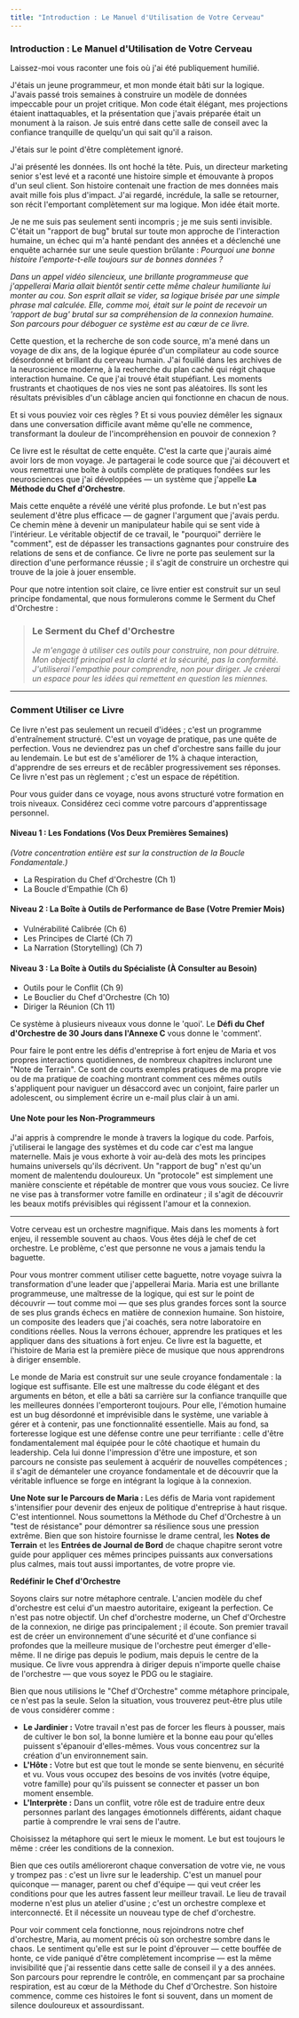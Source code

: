 ```yaml
---
title: "Introduction : Le Manuel d'Utilisation de Votre Cerveau"
---
```

### **Introduction : Le Manuel d'Utilisation de Votre Cerveau**

Laissez-moi vous raconter une fois où j'ai été publiquement humilié.

J'étais un jeune programmeur, et mon monde était bâti sur la logique. J'avais passé trois semaines à construire un modèle de données impeccable pour un projet critique. Mon code était élégant, mes projections étaient inattaquables, et la présentation que j'avais préparée était un monument à la raison. Je suis entré dans cette salle de conseil avec la confiance tranquille de quelqu'un qui sait qu'il a raison.

J'étais sur le point d'être complètement ignoré.

J'ai présenté les données. Ils ont hoché la tête. Puis, un directeur marketing senior s'est levé et a raconté une histoire simple et émouvante à propos d'un seul client. Son histoire contenait une fraction de mes données mais avait mille fois plus d'impact. J'ai regardé, incrédule, la salle se retourner, son récit l'emportant complètement sur ma logique. Mon idée était morte.

Je ne me suis pas seulement senti incompris ; je me suis senti invisible. C'était un "rapport de bug" brutal sur toute mon approche de l'interaction humaine, un échec qui m'a hanté pendant des années et a déclenché une enquête acharnée sur une seule question brûlante : *Pourquoi une bonne histoire l'emporte-t-elle toujours sur de bonnes données ?*

*Dans un appel vidéo silencieux, une brillante programmeuse que j'appellerai Maria allait bientôt sentir cette même chaleur humiliante lui monter au cou. Son esprit allait se vider, sa logique brisée par une simple phrase mal calculée. Elle, comme moi, était sur le point de recevoir un 'rapport de bug' brutal sur sa compréhension de la connexion humaine. Son parcours pour déboguer ce système est au cœur de ce livre.*

Cette question, et la recherche de son code source, m'a mené dans un voyage de dix ans, de la logique épurée d'un compilateur au code source désordonné et brillant du cerveau humain. J'ai fouillé dans les archives de la neuroscience moderne, à la recherche du plan caché qui régit chaque interaction humaine. Ce que j'ai trouvé était stupéfiant. Les moments frustrants et chaotiques de nos vies ne sont pas aléatoires. Ils sont les résultats prévisibles d'un câblage ancien qui fonctionne en chacun de nous.

Et si vous pouviez voir ces règles ? Et si vous pouviez démêler les signaux dans une conversation difficile avant même qu'elle ne commence, transformant la douleur de l'incompréhension en pouvoir de connexion ?

Ce livre est le résultat de cette enquête. C'est la carte que j'aurais aimé avoir lors de mon voyage. Je partagerai le code source que j'ai découvert et vous remettrai une boîte à outils complète de pratiques fondées sur les neurosciences que j'ai développées — un système que j'appelle **La Méthode du Chef d'Orchestre**.

Mais cette enquête a révélé une vérité plus profonde. Le but n'est pas seulement d'être plus efficace — de gagner l'argument que j'avais perdu. Ce chemin mène à devenir un manipulateur habile qui se sent vide à l'intérieur. Le véritable objectif de ce travail, le "pourquoi" derrière le "comment", est de dépasser les transactions gagnantes pour construire des relations de sens et de confiance. Ce livre ne porte pas seulement sur la direction d'une performance réussie ; il s'agit de construire un orchestre qui trouve de la joie à jouer ensemble.

Pour que notre intention soit claire, ce livre entier est construit sur un seul principe fondamental, que nous formulerons comme le Serment du Chef d'Orchestre :

> ### Le Serment du Chef d'Orchestre
> *Je m'engage à utiliser ces outils pour construire, non pour détruire. Mon objectif principal est la clarté et la sécurité, pas la conformité. J'utiliserai l'empathie pour comprendre, non pour diriger. Je créerai un espace pour les idées qui remettent en question les miennes.*

---
### **Comment Utiliser ce Livre**

Ce livre n'est pas seulement un recueil d'idées ; c'est un programme d'entraînement structuré. C'est un voyage de pratique, pas une quête de perfection. Vous ne deviendrez pas un chef d'orchestre sans faille du jour au lendemain. Le but est de s'améliorer de 1% à chaque interaction, d'apprendre de ses erreurs et de recâbler progressivement ses réponses. Ce livre n'est pas un règlement ; c'est un espace de répétition.

Pour vous guider dans ce voyage, nous avons structuré votre formation en trois niveaux. Considérez ceci comme votre parcours d'apprentissage personnel.

#### **Niveau 1 : Les Fondations (Vos Deux Premières Semaines)**
*(Votre concentration entière est sur la construction de la Boucle Fondamentale.)*
*   La Respiration du Chef d'Orchestre (Ch 1)
*   La Boucle d'Empathie (Ch 6)

#### **Niveau 2 : La Boîte à Outils de Performance de Base (Votre Premier Mois)**
*   Vulnérabilité Calibrée (Ch 6)
*   Les Principes de Clarté (Ch 7)
*   La Narration (Storytelling) (Ch 7)

#### **Niveau 3 : La Boîte à Outils du Spécialiste (À Consulter au Besoin)**
*   Outils pour le Conflit (Ch 9)
*   Le Bouclier du Chef d'Orchestre (Ch 10)
*   Diriger la Réunion (Ch 11)

Ce système à plusieurs niveaux vous donne le 'quoi'. Le **Défi du Chef d'Orchestre de 30 Jours dans l'Annexe C** vous donne le 'comment'.

Pour faire le pont entre les défis d'entreprise à fort enjeu de Maria et vos propres interactions quotidiennes, de nombreux chapitres incluront une "Note de Terrain". Ce sont de courts exemples pratiques de ma propre vie ou de ma pratique de coaching montrant comment ces mêmes outils s'appliquent pour naviguer un désaccord avec un conjoint, faire parler un adolescent, ou simplement écrire un e-mail plus clair à un ami.

#### **Une Note pour les Non-Programmeurs**
J'ai appris à comprendre le monde à travers la logique du code. Parfois, j'utiliserai le langage des systèmes et du code car c'est ma langue maternelle. Mais je vous exhorte à voir au-delà des mots les principes humains universels qu'ils décrivent. Un "rapport de bug" n'est qu'un moment de malentendu douloureux. Un "protocole" est simplement une manière consciente et répétable de montrer que vous vous souciez. Ce livre ne vise pas à transformer votre famille en ordinateur ; il s'agit de découvrir les beaux motifs prévisibles qui régissent l'amour et la connexion.

---

Votre cerveau est un orchestre magnifique. Mais dans les moments à fort enjeu, il ressemble souvent au chaos. Vous êtes déjà le chef de cet orchestre. Le problème, c'est que personne ne vous a jamais tendu la baguette.

Pour vous montrer comment utiliser cette baguette, notre voyage suivra la transformation d'une leader que j'appellerai Maria. Maria est une brillante programmeuse, une maîtresse de la logique, qui est sur le point de découvrir — tout comme moi — que ses plus grandes forces sont la source de ses plus grands échecs en matière de connexion humaine. Son histoire, un composite des leaders que j'ai coachés, sera notre laboratoire en conditions réelles. Nous la verrons échouer, apprendre les pratiques et les appliquer dans des situations à fort enjeu. Ce livre est la baguette, et l'histoire de Maria est la première pièce de musique que nous apprendrons à diriger ensemble.

Le monde de Maria est construit sur une seule croyance fondamentale : la logique est suffisante. Elle est une maîtresse du code élégant et des arguments en béton, et elle a bâti sa carrière sur la confiance tranquille que les meilleures données l'emporteront toujours. Pour elle, l'émotion humaine est un bug désordonné et imprévisible dans le système, une variable à gérer et à contenir, pas une fonctionnalité essentielle. Mais au fond, sa forteresse logique est une défense contre une peur terrifiante : celle d'être fondamentalement mal équipée pour le côté chaotique et humain du leadership. Cela lui donne l'impression d'être une imposture, et son parcours ne consiste pas seulement à acquérir de nouvelles compétences ; il s'agit de démanteler une croyance fondamentale et de découvrir que la véritable influence se forge en intégrant la logique à la connexion.

**Une Note sur le Parcours de Maria :** Les défis de Maria vont rapidement s'intensifier pour devenir des enjeux de politique d'entreprise à haut risque. C'est intentionnel. Nous soumettons la Méthode du Chef d'Orchestre à un "test de résistance" pour démontrer sa résilience sous une pression extrême. Bien que son histoire fournisse le drame central, les **Notes de Terrain** et les **Entrées de Journal de Bord** de chaque chapitre seront votre guide pour appliquer ces mêmes principes puissants aux conversations plus calmes, mais tout aussi importantes, de votre propre vie.

**Redéfinir le Chef d'Orchestre**

Soyons clairs sur notre métaphore centrale. L'ancien modèle du chef d'orchestre est celui d'un maestro autoritaire, exigeant la perfection. Ce n'est pas notre objectif. Un chef d'orchestre moderne, un Chef d'Orchestre de la connexion, ne dirige pas principalement ; il écoute. Son premier travail est de créer un environnement d'une sécurité et d'une confiance si profondes que la meilleure musique de l'orchestre peut émerger d'elle-même. Il ne dirige pas depuis le podium, mais depuis le centre de la musique. Ce livre vous apprendra à diriger depuis n'importe quelle chaise de l'orchestre — que vous soyez le PDG ou le stagiaire.

Bien que nous utilisions le "Chef d'Orchestre" comme métaphore principale, ce n'est pas la seule. Selon la situation, vous trouverez peut-être plus utile de vous considérer comme :

*   **Le Jardinier :** Votre travail n'est pas de forcer les fleurs à pousser, mais de cultiver le bon sol, la bonne lumière et la bonne eau pour qu'elles puissent s'épanouir d'elles-mêmes. Vous vous concentrez sur la création d'un environnement sain.
*   **L'Hôte :** Votre but est que tout le monde se sente bienvenu, en sécurité et vu. Vous vous occupez des besoins de vos invités (votre équipe, votre famille) pour qu'ils puissent se connecter et passer un bon moment ensemble.
*   **L'Interprète :** Dans un conflit, votre rôle est de traduire entre deux personnes parlant des langages émotionnels différents, aidant chaque partie à comprendre le vrai sens de l'autre.

Choisissez la métaphore qui sert le mieux le moment. Le but est toujours le même : créer les conditions de la connexion.

Bien que ces outils amélioreront chaque conversation de votre vie, ne vous y trompez pas : c'est un livre sur le leadership. C'est un manuel pour quiconque — manager, parent ou chef d'équipe — qui veut créer les conditions pour que les autres fassent leur meilleur travail. Le lieu de travail moderne n'est plus un atelier d'usine ; c'est un orchestre complexe et interconnecté. Et il nécessite un nouveau type de chef d'orchestre.

Pour voir comment cela fonctionne, nous rejoindrons notre chef d'orchestre, Maria, au moment précis où son orchestre sombre dans le chaos. Le sentiment qu'elle est sur le point d'éprouver — cette bouffée de honte, ce vide paniqué d'être complètement incomprise — est la même invisibilité que j'ai ressentie dans cette salle de conseil il y a des années. Son parcours pour reprendre le contrôle, en commençant par sa prochaine respiration, est au cœur de la Méthode du Chef d'Orchestre. Son histoire commence, comme ces histoires le font si souvent, dans un moment de silence douloureux et assourdissant.
